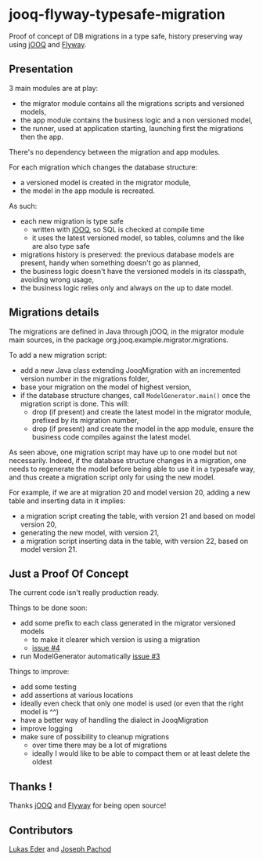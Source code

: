 # jooq-flyway-typesafe-migration

Proof of concept of DB migrations in a type safe, history preserving way using [jOOQ](https://www.jooq.org/) and [Flyway](https://flywaydb.org/).

## Presentation

3 main modules are at play:
* the migrator module contains all the migrations scripts and versioned models,
* the app module contains the business logic and a non versioned model,
* the runner, used at application starting, launching first the migrations then the app.

There's no dependency between the migration and app modules.

For each migration which changes the database structure:
* a versioned model is created in the migrator module,
* the model in the app module is recreated.

As such:
* each new migration is type safe
  * written with [jOOQ](https://www.jooq.org/), so SQL is checked at compile time
  * it uses the latest versioned model, so tables, columns and the like are also type safe
* migrations history is preserved: the previous database models are present, handy when something doesn't go as planned,
* the business logic doesn't have the versioned models in its classpath, avoiding wrong usage,
* the business logic relies only and always on the up to date model.
 
## Migrations details

The migrations are defined in Java through jOOQ, in the migrator module main sources, in the package org.jooq.example.migrator.migrations.

To add a new migration script:
* add a new Java class extending JooqMigration with an incremented version number in the migrations folder,
* base your migration on the model of highest version, 
* if the database structure changes, call ```ModelGenerator.main()``` once the migration script is done. This will:
  * drop (if present) and create the latest model in the migrator module, prefixed by its migration number,
  * drop (if present) and create the model in the app module, ensure the business code compiles against the latest model.

As seen above, one migration script may have up to one model but not necessarily. 
Indeed, if the database structure changes in a migration, one needs to regenerate the model before being able to use it in a typesafe way, and thus create a migration script only for using the new model.
  
For example, if we are at migration 20 and model version 20, adding a new table and inserting data in it implies:
* a migration script creating the table, with version 21 and based on model version 20,
* generating the new model, with version 21,
* a migration script inserting data in the table, with version 22, based on model version 21.

## Just a Proof Of Concept

The current code isn't really production ready. 

Things to be done soon:
* add some prefix to each class generated in the migrator versioned models 
  * to make it clearer which version is using a migration
  * [issue #4](https://github.com/cluelessjoe/jooq-flyway-typesafe-migration/issues/4)
* run ModelGenerator automatically [issue #3](https://github.com/cluelessjoe/jooq-flyway-typesafe-migration/issues/3)

Things to improve:
* add some testing
* add assertions at various locations
* ideally even check that only one model is used (or even that the right model is ^^)
* have a better way of handling the dialect in JooqMigration
* improve logging
* make sure of possibility to cleanup migrations 
  * over time there may be a lot of migrations
  * ideally I would like to be able to compact them or at least delete the oldest

## Thanks !

Thanks [jOOQ](https://www.jooq.org/) and [Flyway](https://flywaydb.org/) for being open source!

## Contributors

[Lukas Eder](https://twitter.com/lukaseder) and [Joseph Pachod](https://twitter.com/joeclueless)
